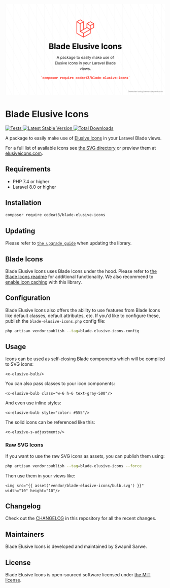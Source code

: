 <p align="center">
    <img src="./socialcard-blade-elusive-icons.png" width="1280" title="Social Card Blade Carbon Icons">
</p>

# Blade Elusive Icons

<a href="https://github.com/codeat3/blade-elusive-icons/actions?query=workflow%3ATests">
    <img src="https://github.com/blade-ui-kit/blade-elusive-icons/workflows/Tests/badge.svg" alt="Tests">
</a>
<a href="https://packagist.org/packages/codeat3/blade-elusive-icons">
    <img src="https://img.shields.io/packagist/v/codeat3/blade-elusive-icons" alt="Latest Stable Version">
</a>
<a href="https://packagist.org/packages/codeat3/blade-elusive-icons">
    <img src="https://img.shields.io/packagist/dt/codeat3/blade-elusive-icons" alt="Total Downloads">
</a>


A package to easily make use of [Elusive Icons](https://github.com/dovy/elusive-icons) in your Laravel Blade views.

For a full list of available icons see [the SVG directory](resources/svg) or preview them at [elusiveicons.com](http://elusiveicons.com/).

## Requirements

- PHP 7.4 or higher
- Laravel 8.0 or higher

## Installation

```bash
composer require codeat3/blade-elusive-icons
```

## Updating

Please refer to [`the upgrade guide`](UPGRADE.md) when updating the library.

## Blade Icons

Blade Elusive Icons uses Blade Icons under the hood. Please refer to [the Blade Icons readme](https://github.com/blade-ui-kit/blade-icons) for additional functionality. We also recommend to [enable icon caching](https://github.com/blade-ui-kit/blade-icons#caching) with this library.

## Configuration

Blade Elusive Icons also offers the ability to use features from Blade Icons like default classes, default attributes, etc. If you'd like to configure these, publish the `blade-elusive-icons.php` config file:

```bash
php artisan vendor:publish --tag=blade-elusive-icons-config
```

## Usage

Icons can be used as self-closing Blade components which will be compiled to SVG icons:

```blade
<x-elusive-bulb/>
```

You can also pass classes to your icon components:

```blade
<x-elusive-bulb class="w-6 h-6 text-gray-500"/>
```

And even use inline styles:

```blade
<x-elusive-bulb style="color: #555"/>
```

The solid icons can be referenced like this:

```blade
<x-elusive-s-adjustments/>
```

### Raw SVG Icons

If you want to use the raw SVG icons as assets, you can publish them using:

```bash
php artisan vendor:publish --tag=blade-elusive-icons --force
```

Then use them in your views like:

```blade
<img src="{{ asset('vendor/blade-elusive-icons/bulb.svg') }}" width="10" height="10"/>
```

## Changelog

Check out the [CHANGELOG](CHANGELOG.md) in this repository for all the recent changes.

## Maintainers

Blade Elusive Icons is developed and maintained by Swapnil Sarwe.

## License

Blade Elusive Icons is open-sourced software licensed under [the MIT license](LICENSE.md).
